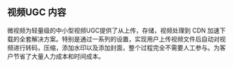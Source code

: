 ## 视频UGC 内容

微视频为轻量级的中小型视频UGC提供了从上传，存储，视频处理到 CDN 加速下载的全套解决方案。特别是通过一系列的设置，实现用户上传视频文件后自动对视频进行转码，压缩，添加水印以及添加封面，整个过程完全不需要人工参与。为客户节省了大量人力成本和时间成本。